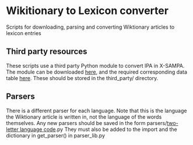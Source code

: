 # Wikitionary to Lexicon converter
Scripts for downloading, parsing and converting Wiktionary articles to lexicon
entries

## Third party resources
These scripts use a third party Python module to convert IPA in X-SAMPA.
The module can be downloaded [here](http://www.theiling.de/ipa/cxs.py), and the
required corresponding data table [here](http://www.theiling.de/ipa/CXS.def).
These should be stored in the third\_party/ directory.

## Parsers
There is a different parser for each language. Note that this is the language
the Wiktionary article is written in, not the language of the words themselves.
Any new parsers should be saved in the form parsers/[two-letter language code](https://en.wikipedia.org/wiki/List_of_ISO_639-1_codes).py
They must also be added to the import and the dictionary in get\_parser() in
parser\_lib.py
